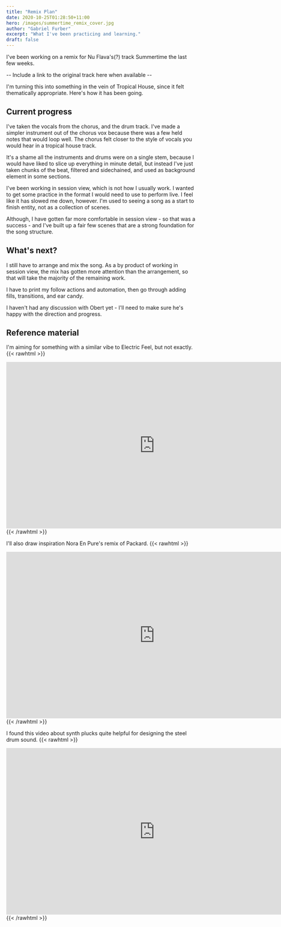 ```yaml
---
title: "Remix Plan"
date: 2020-10-25T01:28:50+11:00
hero: /images/summertime_remix_cover.jpg 
author: "Gabriel Furber"
excerpt: "What I've been practicing and learning."
draft: false
---
```


I've been working on a remix for Nu Flava's(?) track Summertime the last few weeks. 

-- Include a link to the original track here when available --

I'm turning this into something in the vein of Tropical House, since it felt thematically appropriate. Here's how it has been going.



## Current progress
I've taken the vocals from the chorus, and the drum track. I've made a simpler instrument out of the chorus vox because there was a few held notes that would loop well. The chorus felt closer to the style of vocals you would hear in a tropical house track.

It's a shame all the instruments and drums were on a single stem, because I would have liked to slice up everything in minute detail, but instead I've just taken chunks of the beat, filtered and sidechained, and used as background element in some sections.

I've been working in session view, which is not how I usually work. I wanted to get some practice in the format I would need to use to perform live. I feel like it has slowed me down, however. I'm used to seeing a song as a start to finish entity, not as a collection of scenes. 

Although, I have gotten far more comfortable in session view - so that was a success - and I've built up a fair few scenes that are a strong foundation for the song structure.



## What's next?
I still have to arrange and mix the song. As a by product of working in session view, the mix has gotten more attention than the arrangement, so that will take the majority of the remaining work.

I have to print my follow actions and automation, then go through adding fills, transitions, and ear candy.

I haven't had any discussion with Obert yet - I'll need to make sure he's happy with the direction and progress.



## Reference material
I'm aiming for something with a similar vibe to Electric Feel, but not exactly. 
{{< rawhtml >}}
<iframe 
	frameborder="0" 
	scrolling="no" 
	marginheight="0" 
	marginwidth="0"
	width="788.54" 
	height="443" 
	type="text/html" 
	src="https://www.youtube.com/embed/VvdhCmeFQfU?autoplay=0&fs=0&iv_load_policy=3&showinfo=0&rel=0&cc_load_policy=0&start=0&end=0">
</iframe>
{{< /rawhtml >}}

I'll also draw inspiration Nora En Pure's remix of Packard.
{{< rawhtml >}}
<iframe 
	frameborder="0" 
	scrolling="no" 
	marginheight="0" 
	marginwidth="0"
	width="788.54" 
	height="443" 
	type="text/html" 
	src="https://www.youtube.com/embed/O1AtdjrzmwI?autoplay=0&fs=0&iv_load_policy=3&showinfo=0&rel=0&cc_load_policy=0&start=0&end=0">
</iframe>
{{< /rawhtml >}}

I found this video about synth plucks quite helpful for designing the steel drum sound.
{{< rawhtml >}}
<iframe 
	frameborder="0" 
	scrolling="no" 
	marginheight="0" 
	marginwidth="0"
	width="788.54" 
	height="443" 
	type="text/html" 
	src="https://www.youtube.com/embed/aaiiBmMZfFE?autoplay=0&fs=0&iv_load_policy=3&showinfo=0&rel=0&cc_load_policy=0&start=0&end=0">
</iframe>
{{< /rawhtml >}}
